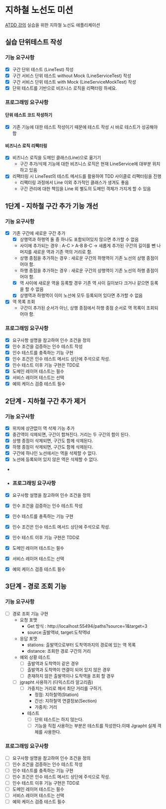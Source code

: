 # 지하철 노선도 미션
[ATDD 강의](https://edu.nextstep.camp/c/R89PYi5H) 실습을 위한 지하철 노선도 애플리케이션
## 실습 단위테스트 작성
### 기능 요구사항
- [x] 구간 단위 테스트 (LineTest) 작성
- [x] 구간 서비스 단위 테스트 without Mock (LineServiceTest) 작성
- [x] 구간 서비스 단위 테스트 with Mock (LineServiceMockTest) 작성
- [x] 단위 테스트를 기반으로 비즈니스 로직을 리팩터링 하세요.

### 프로그래밍 요구사항
#### 단위 테스트 코드 작성하기
- [x] 기존 기능에 대한 테스트 작성이기 때문에 테스트 작성 시 바로 테스트가 성공해야 함 
#### 비즈니스 로직 리팩터링
- [x] 비즈니스 로직을 도메인 클래스(Line)으로 옮기기
  - 구간 추가/삭제 기능에 대한 비즈니스 로직은 현재 LineService에 대부분 위치하고 있음
- [x] 리팩터링 시 LineTest의 테스트 메서드를 활용하여 TDD 사이클로 리팩터링을 진행
  - 리팩터링 과정에서 Line 이외 추가적인 클래스가 생겨도 좋음
  - 구간 관리에 대한 책임을 Line 외 별도의 도메인 객체가 가지게 할 수 있음

## 1단계 - 지하철 구간 추가 기능 개선
### 기능 요구사항
- [x] 기존 구간에 새로운 구간 추가
  - [x] 상행역과 하행역 둘 중 하나도 포함되어있지 않으면 추가할 수 없음
  - 사이에 추가되는 경우 : A-C > A-B B-C -> 새롭게 추가된 구간의 길이를 뺀 나머지를 새로운 역과 기존 역의 거리로 함.
  - 상행 종점을 추가하는 경우 : 새로운 구간의 하행역이 기존 노선의 상행 종점이어야 함.
  - 하행 종점을 추가하는 경우 : 새로운 구간의 상행역이 기존 노선의 하행 종점이어야 함.
  - [x] 역 사이에 새로운 역을 등록할 경우 기존 역 사이 길이보다 크거나 같으면 등록을 할 수 없음
  - [x] 상행역과 하행역이 이미 노선에 모두 등록되어 있다면 추가할 수 없음
- [x] 역 목록 조회
  - 구간이 추가된 순서가 아닌, 상행 종점에서 하행 종점 순서로 역 목록이 조회되어야 함.

### 프로그래밍 요구사항
- [x] 요구사항 설명을 참고하여 인수 조건을 정의
- [x] 인수 조건을 검증하는 인수 테스트 작성
- [x] 인수 테스트를 충족하는 기능 구현
- [x] 인수 조건은 인수 테스트 메서드 상단에 주석으로 작성.
- [x] 인수 테스트 이후 기능 구현은 TDD로 
- [x] 도메인 레이어 테스트는 필수
- [x] 서비스 레이어 테스트는 선택
- [x] 예외 케이스 검증 테스트 필수

## 2단계 - 지하철 구간 추가 제거 
### 기능 요구사항
- [x] 위치에 상관없이 역 삭제 기능 추가
- [x] 중간역이 삭제되면, 구간이 합쳐진다. 거리는 두 구간의 합이 된다.
- [x] 상행 종점이 삭제되면, 구간도 함께 삭제된다.
- [x] 하행 종점이 삭제되면, 구간도 함께 삭제된다.
- [x] 구간에 하나인 노선에서는 역을 삭제할 수 없다.
- [x] 노선에 등록되어 있지 않은 역은 삭제할 수 없다.
- 
- ### 프로그래밍 요구사항
- [x] 요구사항 설명을 참고하여 인수 조건을 정의
- [x] 인수 조건을 검증하는 인수 테스트 작성
- [x] 인수 테스트를 충족하는 기능 구현
- [x] 인수 조건은 인수 테스트 메서드 상단에 주석으로 작성.
- [x] 인수 테스트 이후 기능 구현은 TDD로
- [x] 도메인 레이어 테스트는 필수
- [x] 서비스 레이어 테스트는 선택
- [x] 예외 케이스 검증 테스트 필수


## 3단계 - 경로 조회 기능
### 기능 요구사항
- [ ] 경로 조회 기능 구현
  - 요청 포맷
    - Get 방식 : http://localhost:55494/paths?source=1&target=3
    - source:출발역Id, target:도착역Id
  - 응답 포맷
    - stations: 출발역으로부터 도착역까지의 경로에 있는 역 목록
    - distance: 조회한 경로 구간의 거리
  - 예외 상황 테스트
    - [ ] 출발역과 도착역이 같은 경우 
    - [ ] 출발역과 도착역이 연결이 되어 있지 않은 경우 
    - [ ] 존재하지 않은 출발역이나 도착역을 조회 할 경우
  - [ ] jgrapht 사용하기 (다익스트라 알고리즘)
    - [ ] 가중치는 거리로 해서 최단 거리를 구하기.
      - 정점: 지하철역(Station)
      - 간선: 지하철역 연결정보(Section)
      - 가중치: 거리
    - 테스트
      - [ ] 단위 테스트는 하지 않는다.
      - [ ] 기능을 직접 사용하는 부분은 테스트를 작성한다.이때 Jgrapht 실제 객체를 사용한다.
 ### 프로그래밍 요구사항
- [ ] 요구사항 설명을 참고하여 인수 조건을 정의
- [ ] 인수 조건을 검증하는 인수 테스트 작성
- [ ] 인수 테스트를 충족하는 기능 구현
- [ ] 인수 조건은 인수 테스트 메서드 상단에 주석으로 작성.
- [ ] 인수 테스트 이후 기능 구현은 TDD로
- [ ] 도메인 레이어 테스트는 필수
- [ ] 서비스 레이어 테스트는 선택
- [ ] 예외 케이스 검증 테스트 필수
